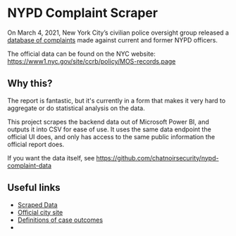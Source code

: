 # NYPD Complaint Scraper

On March 4, 2021, New York City’s civilian police oversight group released a [database of complaints](https://nymag.com/intelligencer/2021/03/the-city-just-published-a-massive-nypd-misconduct-database.html) made against current and former NYPD officers. 

The official data can be found on the NYC website: https://www1.nyc.gov/site/ccrb/policy/MOS-records.page

## Why this? 

The report is fantastic, but it's currently in a form that makes it very hard to aggregate or do statistical analysis on the data.

This project scrapes the backend data out of Microsoft Power BI, and outputs it into CSV for ease of use. It uses the same data endpoint the official UI does, and only has access to the same public information the official report does.

If you want the data itself, see https://github.com/chatnoirsecurity/nypd-complaint-data

## Useful links

* [Scraped Data](https://github.com/chatnoirsecurity/nypd-complaint-data)
* [Official city site](https://www1.nyc.gov/site/ccrb/policy/MOS-records.page)
* [Definitions of case outcomes](https://www1.nyc.gov/site/ccrb/investigations/case-outcomes.page)
* 